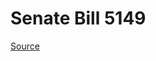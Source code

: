 # Senate Bill 5149

[Source](http://lawfilesext.leg.wa.gov/biennium/2023-24/Pdf/Bills/Senate%20Bills/5149.pdf)